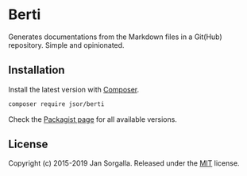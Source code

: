 Berti
=====

Generates documentations from the Markdown files in a Git(Hub) repository.
Simple and opinionated.

Installation
------------

Install the latest version with [Composer](http://getcomposer.org).

```bash
composer require jsor/berti
```

Check the [Packagist page](https://packagist.org/packages/jsor/berti)
for all available versions.

License
-------

Copyright (c) 2015-2019 Jan Sorgalla.
Released under the [MIT](LICENSE) license.
